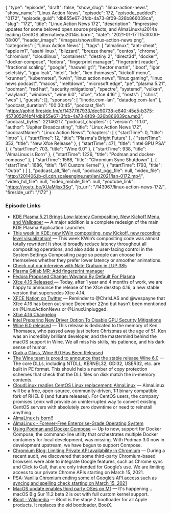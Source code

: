 {
  "type": "episode",
  "draft": false,
  "show_slug": "linux-action-news",
  "show_name": "Linux Action News",
  "episode": 172,
  "episode_padded": "0172",
  "episode_guid": "db855e67-3fdb-4a73-8f09-326b866039ca",
  "slug": "172",
  "title": "Linux Action News 172",
  "description": "Impressive updates for some beloved open source projects, and AlmaLinux\u2014a leading CentOS alternative\u2014is born.",
  "date": "2021-01-17T15:30:00-08:00",
  "header_image": "/images/shows/linux-action-news.png",
  "categories": [
    "Linux Action News"
  ],
  "tags": [
    "almalinux",
    "anti-cheat",
    "apple m1",
    "asahi linux",
    "blizzard",
    "breeze theme",
    "centos",
    "chrome",
    "chromium",
    "cloudlinux",
    "containers",
    "destiny 2",
    "direct3d",
    "docker",
    "docker-compose",
    "fedora",
    "fingerprint manager",
    "fingerprint reader",
    "fractional scaling",
    "google",
    "haswell gt1",
    "hector martin",
    "iboot",
    "igor seletskiy",
    "igpu leak",
    "intel",
    "kde",
    "ken thomases",
    "kickoff menu",
    "krunner",
    "kubernetes",
    "kwin",
    "linux action news",
    "linux gaming",
    "linux news podcast",
    "macos",
    "meltdown",
    "microsoft edge",
    "pe",
    "plasma 5.21",
    "podman",
    "red hat",
    "security mitigations",
    "spectre",
    "systemd",
    "vulkan",
    "wayland",
    "windows",
    "wine 6.0",
    "xfce",
    "xfce 4.16"
  ],
  "hosts": [
    "chris",
    "wes"
  ],
  "guests": [],
  "sponsors": [
    "linode.com-lan",
    "datadog.com-lan"
  ],
  "podcast_duration": "00:30:45",
  "podcast_file": "https://aphid.fireside.fm/d/1437767933/dec90738-e640-45e5-b375-4573052f4bf4/db855e67-3fdb-4a73-8f09-326b866039ca.mp3",
  "podcast_bytes": 22146217,
  "podcast_chapters": {
    "version": "1.1.0",
    "author": "Jupiter Broadcasting",
    "title": "Linux Action News 172",
    "podcastName": "Linux Action News",
    "chapters": [
      {
        "startTime": 0,
        "title": "Intro"
      },
      {
        "startTime": 12,
        "title": "Plasma's Bright Future"
      },
      {
        "startTime": 353,
        "title": "New Xfce Release"
      },
      {
        "startTime": 471,
        "title": "Intel GPU PSA"
      },
      {
        "startTime": 703,
        "title": "Wine 6.0"
      },
      {
        "startTime": 938,
        "title": "AlmaLinux is Born"
      },
      {
        "startTime": 1226,
        "title": "Podman and docker-compose"
      },
      {
        "startTime": 1566,
        "title": "Chromium Sync Shutdown"
      },
      {
        "startTime": 1686,
        "title": "M1 Custom Kernel"
      },
      {
        "startTime": 1793,
        "title": "Outro"
      }
    ]
  },
  "podcast_alt_file": null,
  "podcast_ogg_file": null,
  "video_file": "http://201406.jb-dl.cdn.scaleengine.net/lan/2021/lan-0172.mp4",
  "video_hd_file": null,
  "video_mobile_file": null,
  "youtube_link": "https://youtu.be/XUaMljsx3Sg",
  "jb_url": "/143967/linux-action-news-172/",
  "fireside_url": "/172"
}


### Episode Links

  * [KDE Plasma 5.21 Brings Low-latency Compositing, New Kickoff Menu, and Wallpaper](https://www.debugpoint.com/2021/01/kde-plasma-5-21-kwin-new-kickoff/ "KDE Plasma 5.21 Brings Low-latency Compositing, New Kickoff Menu, and Wallpaper") — A major addition is a complete redesign of the main KDE Plasma Application Launcher. 
  * [This week in KDE: new KWin compositing, new Kickoff, new recording level visualization!](https://pointieststick.com/2021/01/08/this-week-in-kde-new-kwin-compositing-new-kickoff-new-recording-level-visualization/ "This week in KDE: new KWin compositing, new Kickoff, new recording level visualization!") — This week KWin’s compositing code was almost totally rewritten! It should broadly reduce latency throughout all compositing operations, and also adds a user-facing control in the System Settings Compositing page so people can choose for themselves whether they prefer lower latency or smoother animations. 
  * [Check out our interview with Nate Graham in LUP 385](https://linuxunplugged.com/385 "Check out our interview with Nate Graham in LUP 385")
  * [Plasma Gitlab MR: Add fingerprint manager](https://invent.kde.org/plasma/plasma-desktop/-/merge_requests/149#note_167792 "Plasma Gitlab MR: Add fingerprint manager")
  * [Fedora Proposed Change: Wayland By Default For Plasma](https://fedoraproject.org/wiki/Changes/WaylandByDefaultForPlasma "Fedora Proposed Change: Wayland By Default For Plasma")
  * [Xfce 4.16 Released ](https://www.xfce.org/about/news/?post=1608595200 "Xfce 4.16 Released ") — Today, after 1 year and 4 months of work, we are happy to announce the release of the Xfce desktop 4.16, a new stable version that supersedes Xfce 4.14. 
  * [XFCE Nation on Twitter](https://twitter.com/XfceNation/status/1350396377570840579 "XFCE Nation on Twitter") — Reminder to @ChrisLAS and @wespayne that Xfce 4.16 has been out since December 22nd but hasn’t been mentioned on @LinuxActionNews or @LinuxUnplugged.
  * [Xfce 4.16 Changelog](https://www.xfce.org/download/changelogs/4.16 "Xfce 4.16 Changelog")
  * [Intel Preparing New Driver Option To Disable GPU Security Mitigations](https://www.phoronix.com/scan.php?page=news_item&px=Intel-i915-mitigations-off-Opt "Intel Preparing New Driver Option To Disable GPU Security Mitigations")
  * [Wine 6.0 released](https://lwn.net/Articles/842713/ "Wine 6.0 released") — This release is dedicated to the memory of Ken Thomases, who passed away just before Christmas at the age of 51. Ken was an incredibly brilliant developer, and the mastermind behind the macOS support in Wine. We all miss his skills, his patience, and his dark sense of humor.
  * [Grab a Glass, Wine 6.0 Has Been Released](https://www.omgubuntu.co.uk/2021/01/wine-6-0-released-how-to-install-on-ubuntu "Grab a Glass, Wine 6.0 Has Been Released")
  * [The Wine team is proud to announce that the stable release Wine 6.0](https://www.winehq.org/announce/6.0 "The Wine team is proud to announce that the stable release Wine 6.0") — The core DLLs, including NTDLL, KERNEL32, GDI32, USER32, etc. are built in PE format. This should help a number of copy protection schemes that check that the DLL files on disk match the in-memory contents.
  * [CloudLinux readies CentOS Linux replacement: AlmaLinux](https://www.zdnet.com/article/cloudlinux-readies-centos-linux-replacement-almalinux/#ftag=RSSbaffb68 "CloudLinux readies CentOS Linux replacement: AlmaLinux") — AlmaLinux will be a free, open-source, community-driven, 1:1 binary compatible fork of RHEL 8 (and future releases). For CentOS users, the company promises Lenix will provide an uninterrupted way to convert existing CentOS servers with absolutely zero downtime or need to reinstall anything
  * [AlmaLinux is born!!](https://blog.cloudlinux.com/almalinux-is-born "AlmaLinux is born!!")
  * [AlmaLinux - Forever-Free Enterprise-Grade Operating System](https://almalinux.org/ "AlmaLinux - Forever-Free Enterprise-Grade Operating System")
  * [Using Podman and Docker Compose](https://www.redhat.com/sysadmin/podman-docker-compose "Using Podman and Docker Compose") — Up to now, support for Docker Compose, the command-line utility that orchestrates multiple Docker containers for local development, was missing. With Podman 3.0 now in development upstream, we have begun to support Compose.
  * [Chromium Blog: Limiting Private API availability in Chromium](https://blog.chromium.org/2021/01/limiting-private-api-availability-in.html "Chromium Blog: Limiting Private API availability in Chromium") — During a recent audit, we discovered that some third-party Chromium-based browsers were able to integrate Google features, such as Chrome sync and Click to Call, that are only intended for Google’s use. We are limiting access to our private Chrome APIs starting on March 15, 2021.
  * [PSA: Vanilla Chromium ending some of Google’s API access such as syncing and spelling check starting on March 15, 2021](https://www.reddit.com/r/linux/comments/kyv6v4/psa_vanilla_chromium_ending_some_of_googles_api/ "PSA: Vanilla Chromium ending some of Google’s API access such as syncing and spelling check starting on March 15, 2021")
  * [MacOS update enables third party OSes on M1](https://twitter.com/marcan42/status/1349478954982232064?s=21 "MacOS update enables third party OSes on M1") — It's happening... macOS Big Sur 11.2 beta 2 is out with full custom kernel support.
  * [iBoot - Wikipedia](https://en.wikipedia.org/wiki/IBoot "iBoot - Wikipedia") — iBoot is the stage 2 bootloader for all Apple products. It replaces the old bootloader, BootX. 


